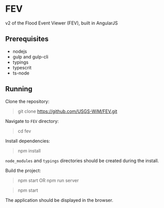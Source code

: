 # FEV
v2 of the Flood Event Viewer (FEV), built in AngularJS

Prerequisites
-------------

- nodejs
- gulp and gulp-cli
- typings
- typescrit
- ts-node

Running
-------

Clone the repository:

> git clone https://github.com/USGS-WiM/FEV.git

Navigate to `FEV` directory:

> cd fev

Install dependencies:

> npm install

`node_modules` and `typings` directories should be created during the install.

Build the project:

> npm start OR npm run server

> npm start

The application should be displayed in the browser.